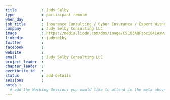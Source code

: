 ```yaml
---
title           : Judy Selby
type            : participant-remote
when_day        :
job_title       : Insurance Consulting / Cyber Insurance / Expert Witness / Regulatory Compliance
company         : Judy Selby Consulting LLC
image           : https://media.licdn.com/dms/image/C5103AQFsoci04LAsww/profile-displayphoto-shrink_800_800/0?e=1533772800&v=beta&t=Y6IxUrYJmVK9-CvZ0_j84XM5cmho6RhpykwteEHNzm4
linkedin        : judyselby
twitter         :
facebook        :
website         :
email           : Judy Selby Consulting LLC
project_leader  :
chapter_leader  :
eventbrite_id   :
status          : add-details
sessions        :
notes :
  # add the Working Sessions you would like to attend in the meta above (use the session's title) e.g. sessions (one per line): -Security Playbooks Diagrams -Hackathon Daily Sessions
---
```




<!-- put more details about participant here -->
